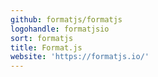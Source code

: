 ```yaml
---
github: formatjs/formatjs
logohandle: formatjsio
sort: formatjs
title: Format.js
website: 'https://formatjs.io/'
---
```

